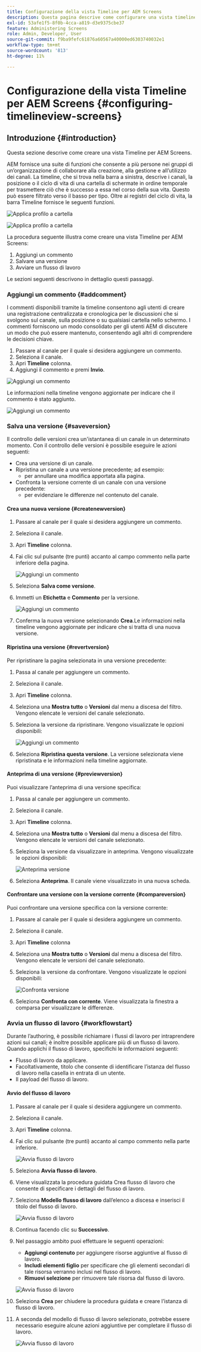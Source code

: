 ```yaml
---
title: Configurazione della vista Timeline per AEM Screens
description: Questa pagina descrive come configurare una vista timeline in Schermi as a Cloud Service.
exl-id: 53afe1f5-8f0b-4cca-a819-d3e9375cbe37
feature: Administering Screens
role: Admin, Developer, User
source-git-commit: f9ba9fefc61876a60567a40000ed6303740032e1
workflow-type: tm+mt
source-wordcount: '813'
ht-degree: 11%

---
```


# Configurazione della vista Timeline per AEM Screens {#configuring-timelineview-screens}

## Introduzione {#introduction}

Questa sezione descrive come creare una vista Timeline per AEM Screens.

AEM fornisce una suite di funzioni che consente a più persone nei gruppi di un’organizzazione di collaborare alla creazione, alla gestione e all’utilizzo dei canali.
La timeline, che si trova nella barra a sinistra, descrive i canali, la posizione o il ciclo di vita di una cartella di schermate in ordine temporale per trasmettere ciò che è successo a essa nel corso della sua vita. Questo può essere filtrato verso il basso per tipo.
Oltre ai registri del ciclo di vita, la barra Timeline fornisce le seguenti funzioni.

![Applica profilo a cartella](/help/screens-cloud/assets/configure/Screens-timeline1.jpg)

![Applica profilo a cartella](/help/screens-cloud/assets/configure/screens-timeline2.jpg)

La procedura seguente illustra come creare una vista Timeline per AEM Screens:

1. Aggiungi un commento
1. Salvare una versione
1. Avviare un flusso di lavoro

Le sezioni seguenti descrivono in dettaglio questi passaggi.

### Aggiungi un commento {#addcomment}

I commenti disponibili tramite la timeline consentono agli utenti di creare una registrazione centralizzata e cronologica per le discussioni che si svolgono sul canale, sulla posizione o su qualsiasi cartella nello schermo.
I commenti forniscono un modo consolidato per gli utenti AEM di discutere un modo che può essere mantenuto, consentendo agli altri di comprendere le decisioni chiave.

1. Passare al canale per il quale si desidera aggiungere un commento.
1. Seleziona il canale.
1. Apri **Timeline** colonna.
1. Aggiungi il commento e premi **Invio**.

![Aggiungi un commento](/help/screens-cloud/assets/configure/screen-timeline3.jpg)

Le informazioni nella timeline vengono aggiornate per indicare che il commento è stato aggiunto.

![Aggiungi un commento](/help/screens-cloud/assets/configure/screens-timeline4.jpg)

### Salva una versione {#saveversion}

Il controllo delle versioni crea un&#39;istantanea di un canale in un determinato momento. Con il controllo delle versioni è possibile eseguire le azioni seguenti:
* Crea una versione di un canale.
* Ripristina un canale a una versione precedente; ad esempio:
   * per annullare una modifica apportata alla pagina.
* Confronta la versione corrente di un canale con una versione precedente:
   * per evidenziare le differenze nel contenuto del canale.


#### Crea una nuova versione {#createnewversion}

1. Passare al canale per il quale si desidera aggiungere un commento.
1. Seleziona il canale.
1. Apri **Timeline** colonna.
1. Fai clic sul pulsante (tre punti) accanto al campo commento nella parte inferiore della pagina.

   ![Aggiungi un commento](/help/screens-cloud/assets/configure/screens-timeline5.jpg)

1. Seleziona **Salva come versione**.
1. Immetti un **Etichetta** e **Commento** per la versione.

   ![Aggiungi un commento](/help/screens-cloud/assets/configure/screens-timeline6.jpg)

1. Conferma la nuova versione selezionando **Crea**.Le informazioni nella timeline vengono aggiornate per indicare che si tratta di una nuova versione.

#### Ripristina una versione {#revertversion}

Per ripristinare la pagina selezionata in una versione precedente:

1. Passa al canale per aggiungere un commento.
1. Seleziona il canale.
1. Apri **Timeline** colonna.
1. Seleziona una **Mostra tutto** o **Versioni** dal menu a discesa del filtro. Vengono elencate le versioni del canale selezionato.
1. Seleziona la versione da ripristinare. Vengono visualizzate le opzioni disponibili:

   ![Aggiungi un commento](/help/screens-cloud/assets/configure/screens-timeline7.jpg)

1. Seleziona **Ripristina questa versione**. La versione selezionata viene ripristinata e le informazioni nella timeline aggiornate.

#### Anteprima di una versione {#previewversion}

Puoi visualizzare l’anteprima di una versione specifica:

1. Passa al canale per aggiungere un commento.
1. Seleziona il canale.
1. Apri **Timeline** colonna.
1. Seleziona una **Mostra tutto** o **Versioni** dal menu a discesa del filtro. Vengono elencate le versioni del canale selezionato.
1. Seleziona la versione da visualizzare in anteprima. Vengono visualizzate le opzioni disponibili:

   ![Anteprima versione](/help/screens-cloud/assets/configure/screens-timeline8.jpg)

1. Seleziona **Anteprima**. Il canale viene visualizzato in una nuova scheda.

#### Confrontare una versione con la versione corrente {#compareversion}

Puoi confrontare una versione specifica con la versione corrente:

1. Passare al canale per il quale si desidera aggiungere un commento.
1. Seleziona il canale.
1. Apri **Timeline** colonna
1. Seleziona una **Mostra tutto** o **Versioni** dal menu a discesa del filtro. Vengono elencate le versioni del canale selezionato.
1. Seleziona la versione da confrontare. Vengono visualizzate le opzioni disponibili:

   ![Confronta versione](/help/screens-cloud/assets/configure/screens-timeline9.jpg)

1. Seleziona **Confronta con corrente**. Viene visualizzata la finestra a comparsa per visualizzare le differenze.

### Avvia un flusso di lavoro {#workflowstart}

Durante l’authoring, è possibile richiamare i flussi di lavoro per intraprendere azioni sui canali; è inoltre possibile applicare più di un flusso di lavoro.
Quando applichi il flusso di lavoro, specifichi le informazioni seguenti:

* Flusso di lavoro da applicare.
* Facoltativamente, titolo che consente di identificare l’istanza del flusso di lavoro nella casella in entrata di un utente.
* Il payload del flusso di lavoro.

#### Avvio del flusso di lavoro

1. Passare al canale per il quale si desidera aggiungere un commento.
1. Seleziona il canale.
1. Apri **Timeline** colonna.
1. Fai clic sul pulsante (tre punti) accanto al campo commento nella parte inferiore.

   ![Avvia flusso di lavoro](/help/screens-cloud/assets/configure/screens-timeline10.jpg)

1. Seleziona **Avvia flusso di lavoro**.
1. Viene visualizzata la procedura guidata Crea flusso di lavoro che consente di specificare i dettagli del flusso di lavoro.
1. Seleziona **Modello flusso di lavoro** dall’elenco a discesa e inserisci il titolo del flusso di lavoro.

   ![Avvia flusso di lavoro](/help/screens-cloud/assets/configure/screens-timeline11.jpg)

1. Continua facendo clic su **Successivo**.
1. Nel passaggio ambito puoi effettuare le seguenti operazioni:
   * **Aggiungi contenuto** per aggiungere risorse aggiuntive al flusso di lavoro.
   * **Includi elementi figlio** per specificare che gli elementi secondari di tale risorsa verranno inclusi nel flusso di lavoro.
   * **Rimuovi selezione** per rimuovere tale risorsa dal flusso di lavoro.

   ![Avvia flusso di lavoro](/help/screens-cloud/assets/configure/screens-timeline12.jpg)

1. Seleziona **Crea** per chiudere la procedura guidata e creare l’istanza di flusso di lavoro.
1. A seconda del modello di flusso di lavoro selezionato, potrebbe essere necessario eseguire alcune azioni aggiuntive per completare il flusso di lavoro.

   ![Avvia flusso di lavoro](/help/screens-cloud/assets/configure/screens-timeline13.jpg)
